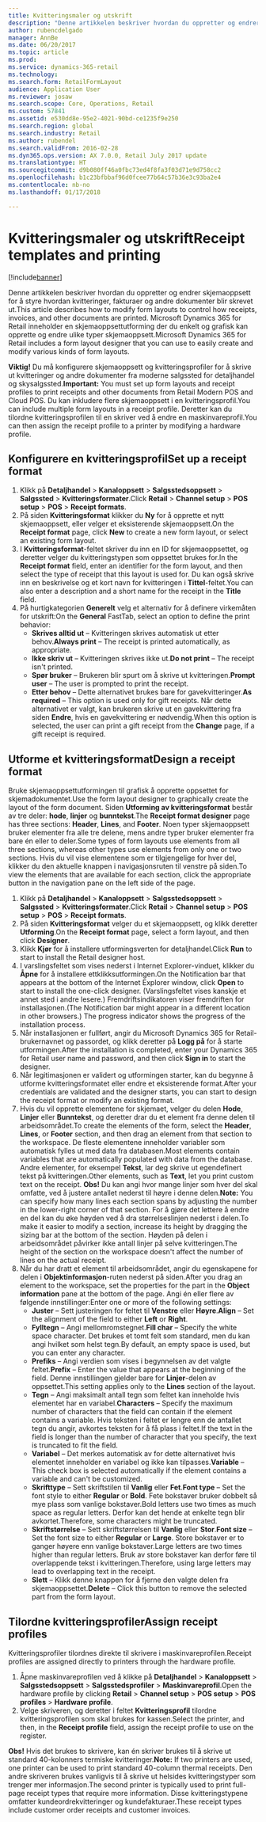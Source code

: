 ```yaml
---
title: Kvitteringsmaler og utskrift
description: "Denne artikkelen beskriver hvordan du oppretter og endrer skjemaoppsett for å styre hvordan kvitteringer, fakturaer og andre dokumenter blir skrevet ut. Microsoft Dynamics 365 for Retail inneholder en skjemaoppsettutforming der du enkelt og grafisk kan opprette og endre ulike typer skjemaoppsett."
author: rubencdelgado
manager: AnnBe
ms.date: 06/20/2017
ms.topic: article
ms.prod: 
ms.service: dynamics-365-retail
ms.technology: 
ms.search.form: RetailFormLayout
audience: Application User
ms.reviewer: josaw
ms.search.scope: Core, Operations, Retail
ms.custom: 57841
ms.assetid: e530dd8e-95e2-4021-90bd-ce1235f9e250
ms.search.region: global
ms.search.industry: Retail
ms.author: rubendel
ms.search.validFrom: 2016-02-28
ms.dyn365.ops.version: AX 7.0.0, Retail July 2017 update
ms.translationtype: HT
ms.sourcegitcommit: d9b080ff46a0fbc73ed4f8fa3f03d71e9d758cc2
ms.openlocfilehash: b1c23bfbbaf96d0fcee77b64c57b36e3c93ba2e4
ms.contentlocale: nb-no
ms.lasthandoff: 01/17/2018

---
```


# <a name="receipt-templates-and-printing"></a><span data-ttu-id="24690-104">Kvitteringsmaler og utskrift</span><span class="sxs-lookup"><span data-stu-id="24690-104">Receipt templates and printing</span></span>

[!include[banner](includes/banner.md)]


<span data-ttu-id="24690-105">Denne artikkelen beskriver hvordan du oppretter og endrer skjemaoppsett for å styre hvordan kvitteringer, fakturaer og andre dokumenter blir skrevet ut.</span><span class="sxs-lookup"><span data-stu-id="24690-105">This article describes how to modify form layouts to control how receipts, invoices, and other documents are printed.</span></span> <span data-ttu-id="24690-106">Microsoft Dynamics 365 for Retail inneholder en skjemaoppsettutforming der du enkelt og grafisk kan opprette og endre ulike typer skjemaoppsett.</span><span class="sxs-lookup"><span data-stu-id="24690-106">Microsoft Dynamics 365 for Retail includes a form layout designer that you can use to easily create and modify various kinds of form layouts.</span></span>

<span data-ttu-id="24690-107">**Viktig!** Du må konfigurere skjemaoppsett og kvitteringsprofiler for å skrive ut kvitteringer og andre dokumenter fra moderne salgssted for detaljhandel og skysalgssted.</span><span class="sxs-lookup"><span data-stu-id="24690-107">**Important:** You must set up form layouts and receipt profiles to print receipts and other documents from Retail Modern POS and Cloud POS.</span></span> <span data-ttu-id="24690-108">Du kan inkludere flere skjemaoppsett i en kvitteringsprofil.</span><span class="sxs-lookup"><span data-stu-id="24690-108">You can include multiple form layouts in a receipt profile.</span></span> <span data-ttu-id="24690-109">Deretter kan du tilordne kvitteringsprofilen til en skriver ved å endre en maskinvareprofil.</span><span class="sxs-lookup"><span data-stu-id="24690-109">You can then assign the receipt profile to a printer by modifying a hardware profile.</span></span>

## <a name="set-up-a-receipt-format"></a><span data-ttu-id="24690-110">Konfigurere en kvitteringsprofil</span><span class="sxs-lookup"><span data-stu-id="24690-110">Set up a receipt format</span></span>
1.  <span data-ttu-id="24690-111">Klikk på **Detaljhandel** &gt; **Kanaloppsett** &gt; **Salgsstedsoppsett** &gt; **Salgssted** &gt; **Kvitteringsformater**.</span><span class="sxs-lookup"><span data-stu-id="24690-111">Click **Retail** &gt; **Channel setup** &gt; **POS setup** &gt; **POS** &gt; **Receipt formats**.</span></span>
2.  <span data-ttu-id="24690-112">På siden **Kvitteringsformat** klikker du **Ny** for å opprette et nytt skjemaoppsett, eller velger et eksisterende skjemaoppsett.</span><span class="sxs-lookup"><span data-stu-id="24690-112">On the **Receipt format** page, click **New** to create a new form layout, or select an existing form layout.</span></span>
3.  <span data-ttu-id="24690-113">I **Kvitteringsformat**-feltet skriver du inn en ID for skjemaoppsettet, og deretter velger du kvitteringstypen som oppsettet brukes for.</span><span class="sxs-lookup"><span data-stu-id="24690-113">In the **Receipt format** field, enter an identifier for the form layout, and then select the type of receipt that this layout is used for.</span></span> <span data-ttu-id="24690-114">Du kan også skrive inn en beskrivelse og et kort navn for kvitteringen i **Tittel**-feltet.</span><span class="sxs-lookup"><span data-stu-id="24690-114">You can also enter a description and a short name for the receipt in the **Title** field.</span></span>
4.  <span data-ttu-id="24690-115">På hurtigkategorien **Generelt** velg et alternativ for å definere virkemåten for utskrift:</span><span class="sxs-lookup"><span data-stu-id="24690-115">On the **General** FastTab, select an option to define the print behavior:</span></span>
    -   <span data-ttu-id="24690-116">**Skrives alltid ut** – Kvitteringen skrives automatisk ut etter behov.</span><span class="sxs-lookup"><span data-stu-id="24690-116">**Always print** – The receipt is printed automatically, as appropriate.</span></span>
    -   <span data-ttu-id="24690-117">**Ikke skriv ut** – Kvitteringen skrives ikke ut.</span><span class="sxs-lookup"><span data-stu-id="24690-117">**Do not print** – The receipt isn't printed.</span></span>
    -   <span data-ttu-id="24690-118">**Spør bruker** – Brukeren blir spurt om å skrive ut kvitteringen.</span><span class="sxs-lookup"><span data-stu-id="24690-118">**Prompt user** – The user is prompted to print the receipt.</span></span>
    -   <span data-ttu-id="24690-119">**Etter behov** – Dette alternativet brukes bare for gavekvitteringer.</span><span class="sxs-lookup"><span data-stu-id="24690-119">**As required** – This option is used only for gift receipts.</span></span> <span data-ttu-id="24690-120">Når dette alternativet er valgt, kan brukeren skrive ut en gavekvittering fra siden **Endre**, hvis en gavekvittering er nødvendig.</span><span class="sxs-lookup"><span data-stu-id="24690-120">When this option is selected, the user can print a gift receipt from the **Change** page, if a gift receipt is required.</span></span>

## <a name="design-a-receipt-format"></a><span data-ttu-id="24690-121">Utforme et kvitteringsformat</span><span class="sxs-lookup"><span data-stu-id="24690-121">Design a receipt format</span></span>
<span data-ttu-id="24690-122">Bruke skjemaoppsettutformingen til grafisk å opprette oppsettet for skjemadokumentet.</span><span class="sxs-lookup"><span data-stu-id="24690-122">Use the form layout designer to graphically create the layout of the form document.</span></span> <span data-ttu-id="24690-123">Siden **Utforming av kvitteringsformat** består av tre deler: **hode**, **linjer** og **bunntekst**.</span><span class="sxs-lookup"><span data-stu-id="24690-123">The **Receipt format designer** page has three sections: **Header**, **Lines**, and **Footer**.</span></span> <span data-ttu-id="24690-124">Noen typer skjemaoppsett bruker elementer fra alle tre delene, mens andre typer bruker elementer fra bare én eller to deler.</span><span class="sxs-lookup"><span data-stu-id="24690-124">Some types of form layouts use elements from all three sections, whereas other types use elements from only one or two sections.</span></span> <span data-ttu-id="24690-125">Hvis du vil vise elementene som er tilgjengelige for hver del, klikker du den aktuelle knappen i navigasjonsruten til venstre på siden.</span><span class="sxs-lookup"><span data-stu-id="24690-125">To view the elements that are available for each section, click the appropriate button in the navigation pane on the left side of the page.</span></span>

1.  <span data-ttu-id="24690-126">Klikk på **Detaljhandel** &gt; **Kanaloppsett** &gt; **Salgsstedsoppsett** &gt; **Salgssted** &gt; **Kvitteringsformater**.</span><span class="sxs-lookup"><span data-stu-id="24690-126">Click **Retail** &gt; **Channel setup** &gt; **POS setup** &gt; **POS** &gt; **Receipt formats**.</span></span>
2.  <span data-ttu-id="24690-127">På siden **Kvitteringsformat** velger du et skjemaoppsett, og klikk deretter **Utforming**.</span><span class="sxs-lookup"><span data-stu-id="24690-127">On the **Receipt format** page, select a form layout, and then click **Designer**.</span></span>
3.  <span data-ttu-id="24690-128">Klikk **Kjør** for å installere utformingsverten for detaljhandel.</span><span class="sxs-lookup"><span data-stu-id="24690-128">Click **Run** to start to install the Retail designer host.</span></span>
4.  <span data-ttu-id="24690-129">I varslingsfeltet som vises nederst i Internet Explorer-vinduet, klikker du **Åpne** for å installere ettklikksutformingen.</span><span class="sxs-lookup"><span data-stu-id="24690-129">On the Notification bar that appears at the bottom of the Internet Explorer window, click **Open** to start to install the one-click designer.</span></span> <span data-ttu-id="24690-130">(Varslingsfeltet vises kanskje et annet sted i andre lesere.) Fremdriftsindikatoren viser fremdriften for installasjonen.</span><span class="sxs-lookup"><span data-stu-id="24690-130">(The Notification bar might appear in a different location in other browsers.) The progress indicator shows the progress of the installation process.</span></span>
5.  <span data-ttu-id="24690-131">Når installasjonen er fullført, angir du Microsoft Dynamics 365 for Retail-brukernavnet og passordet, og klikk deretter på **Logg på** for å starte utformingen.</span><span class="sxs-lookup"><span data-stu-id="24690-131">After the installation is completed, enter your Dynamics 365 for Retail user name and password, and then click **Sign in** to start the designer.</span></span>
6.  <span data-ttu-id="24690-132">Når legitimasjonen er validert og utformingen starter, kan du begynne å utforme kvitteringsformatet eller endre et eksisterende format.</span><span class="sxs-lookup"><span data-stu-id="24690-132">After your credentials are validated and the designer starts, you can start to design the receipt format or modify an existing format.</span></span>
7.  <span data-ttu-id="24690-133">Hvis du vil opprette elementene for skjemaet, velger du delen **Hode**, **Linjer** eller **Bunntekst**, og deretter drar du et element fra denne delen til arbeidsområdet.</span><span class="sxs-lookup"><span data-stu-id="24690-133">To create the elements of the form, select the **Header**, **Lines**, or **Footer** section, and then drag an element from that section to the workspace.</span></span> <span data-ttu-id="24690-134">De fleste elementene inneholder variabler som automatisk fylles ut med data fra databasen.</span><span class="sxs-lookup"><span data-stu-id="24690-134">Most elements contain variables that are automatically populated with data from the database.</span></span> <span data-ttu-id="24690-135">Andre elementer, for eksempel **Tekst**, lar deg skrive ut egendefinert tekst på kvitteringen.</span><span class="sxs-lookup"><span data-stu-id="24690-135">Other elements, such as **Text**, let you print custom text on the receipt.</span></span> <span data-ttu-id="24690-136">**Obs!** Du kan angi hvor mange linjer som hver del skal omfatte, ved å justere antallet nederst til høyre i denne delen.</span><span class="sxs-lookup"><span data-stu-id="24690-136">**Note:** You can specify how many lines each section spans by adjusting the number in the lower-right corner of that section.</span></span> <span data-ttu-id="24690-137">For å gjøre det lettere å endre en del kan du øke høyden ved å dra størrelseslinjen nederst i delen.</span><span class="sxs-lookup"><span data-stu-id="24690-137">To make it easier to modify a section, increase its height by dragging the sizing bar at the bottom of the section.</span></span> <span data-ttu-id="24690-138">Høyden på delen i arbeidsområdet påvirker ikke antall linjer på selve kvitteringen.</span><span class="sxs-lookup"><span data-stu-id="24690-138">The height of the section on the workspace doesn't affect the number of lines on the actual receipt.</span></span>
8.  <span data-ttu-id="24690-139">Når du har dratt et element til arbeidsområdet, angir du egenskapene for delen i **Objektinformasjon**-ruten nederst på siden.</span><span class="sxs-lookup"><span data-stu-id="24690-139">After you drag an element to the workspace, set the properties for the part in the **Object information** pane at the bottom of the page.</span></span> <span data-ttu-id="24690-140">Angi én eller flere av følgende innstillinger:</span><span class="sxs-lookup"><span data-stu-id="24690-140">Enter one or more of the following settings:</span></span>
    -   <span data-ttu-id="24690-141">**Juster** – Sett justeringen for feltet til **Venstre** eller **Høyre**.</span><span class="sxs-lookup"><span data-stu-id="24690-141">**Align** – Set the alignment of the field to either **Left** or **Right**.</span></span>
    -   <span data-ttu-id="24690-142">**Fylltegn** – Angi mellomromstegnet.</span><span class="sxs-lookup"><span data-stu-id="24690-142">**Fill char** – Specify the white space character.</span></span> <span data-ttu-id="24690-143">Det brukes et tomt felt som standard, men du kan angi hvilket som helst tegn.</span><span class="sxs-lookup"><span data-stu-id="24690-143">By default, an empty space is used, but you can enter any character.</span></span>
    -   <span data-ttu-id="24690-144">**Prefiks** – Angi verdien som vises i begynnelsen av det valgte feltet.</span><span class="sxs-lookup"><span data-stu-id="24690-144">**Prefix** – Enter the value that appears at the beginning of the field.</span></span> <span data-ttu-id="24690-145">Denne innstillingen gjelder bare for **Linjer**-delen av oppsettet.</span><span class="sxs-lookup"><span data-stu-id="24690-145">This setting applies only to the **Lines** section of the layout.</span></span>
    -   <span data-ttu-id="24690-146">**Tegn** – Angi maksimalt antall tegn som feltet kan inneholde hvis elementet har en variabel.</span><span class="sxs-lookup"><span data-stu-id="24690-146">**Characters** – Specify the maximum number of characters that the field can contain if the element contains a variable.</span></span> <span data-ttu-id="24690-147">Hvis teksten i feltet er lengre enn de antallet tegn du angir, avkortes teksten for å få plass i feltet.</span><span class="sxs-lookup"><span data-stu-id="24690-147">If the text in the field is longer than the number of character that you specify, the text is truncated to fit the field.</span></span>
    -   <span data-ttu-id="24690-148">**Variabel** – Det merkes automatisk av for dette alternativet hvis elementet inneholder en variabel og ikke kan tilpasses.</span><span class="sxs-lookup"><span data-stu-id="24690-148">**Variable** – This check box is selected automatically if the element contains a variable and can't be customized.</span></span>
    -   <span data-ttu-id="24690-149">**Skrifttype** – Sett skriftstilen til **Vanlig** eller **Fet**.</span><span class="sxs-lookup"><span data-stu-id="24690-149">**Font type** – Set the font style to either **Regular** or **Bold**.</span></span> <span data-ttu-id="24690-150">Fete bokstaver bruker dobbelt så mye plass som vanlige bokstaver.</span><span class="sxs-lookup"><span data-stu-id="24690-150">Bold letters use two times as much space as regular letters.</span></span> <span data-ttu-id="24690-151">Derfor kan det hende at enkelte tegn blir avkortet.</span><span class="sxs-lookup"><span data-stu-id="24690-151">Therefore, some characters might be truncated.</span></span>
    -   <span data-ttu-id="24690-152">**Skriftstørrelse** – Sett skriftstørrelsen til **Vanlig** eller **Stor**.</span><span class="sxs-lookup"><span data-stu-id="24690-152">**Font size** – Set the font size to either **Regular** or **Large**.</span></span> <span data-ttu-id="24690-153">Store bokstaver er to ganger høyere enn vanlige bokstaver.</span><span class="sxs-lookup"><span data-stu-id="24690-153">Large letters are two times higher than regular letters.</span></span> <span data-ttu-id="24690-154">Bruk av store bokstaver kan derfor føre til overlappende tekst i kvitteringen.</span><span class="sxs-lookup"><span data-stu-id="24690-154">Therefore, using large letters may lead to overlapping text in the receipt.</span></span>
    -   <span data-ttu-id="24690-155">**Slett** – Klikk denne knappen for å fjerne den valgte delen fra skjemaoppsettet.</span><span class="sxs-lookup"><span data-stu-id="24690-155">**Delete** – Click this button to remove the selected part from the form layout.</span></span>

## <a name="assign-receipt-profiles"></a><span data-ttu-id="24690-156">Tilordne kvitteringsprofiler</span><span class="sxs-lookup"><span data-stu-id="24690-156">Assign receipt profiles</span></span>
<span data-ttu-id="24690-157">Kvitteringsprofiler tilordnes direkte til skrivere i maskinvareprofilen.</span><span class="sxs-lookup"><span data-stu-id="24690-157">Receipt profiles are assigned directly to printers through the hardware profile.</span></span>

1.  <span data-ttu-id="24690-158">Åpne maskinvareprofilen ved å klikke på **Detaljhandel** &gt; **Kanaloppsett** &gt; **Salgsstedsoppsett** &gt; **Salgsstedsprofiler** &gt; **Maskinvareprofil**.</span><span class="sxs-lookup"><span data-stu-id="24690-158">Open the hardware profile by clicking **Retail** &gt; **Channel setup** &gt; **POS setup** &gt; **POS profiles** &gt; **Hardware profile**.</span></span>
2.  <span data-ttu-id="24690-159">Velge skriveren, og deretter i feltet **Kvitteringsprofil** tilordne kvitteringsprofilen som skal brukes for kassen.</span><span class="sxs-lookup"><span data-stu-id="24690-159">Select the printer, and then, in the **Receipt profile** field, assign the receipt profile to use on the register.</span></span>

<span data-ttu-id="24690-160">**Obs!** Hvis det brukes to skrivere, kan én skriver brukes til å skrive ut standard 40-kolonners termiske kvitteringer.</span><span class="sxs-lookup"><span data-stu-id="24690-160">**Note:** If two printers are used, one printer can be used to print standard 40-column thermal receipts.</span></span> <span data-ttu-id="24690-161">Den andre skriveren brukes vanligvis til å skrive ut helsides kvitteringstyper som trenger mer informasjon.</span><span class="sxs-lookup"><span data-stu-id="24690-161">The second printer is typically used to print full-page receipt types that require more information.</span></span> <span data-ttu-id="24690-162">Disse kvitteringstypene omfatter kundeordrekvitteringer og kundefakturaer.</span><span class="sxs-lookup"><span data-stu-id="24690-162">These receipt types include customer order receipts and customer invoices.</span></span>




